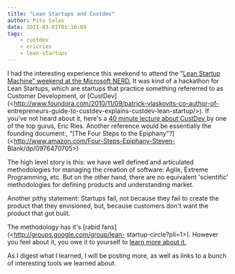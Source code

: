 ```yaml
---
title: "Lean Startups and Custdev"
author: Pito Salas
date: 2011-03-01T01:16:09
tags:
    - custdev
    - ericries
    - lean-startups
---
```




I had the interesting experience this weekend to attend the "[Lean Startup
Machine" weekend at the Microsoft
NERD.](<http://boston.theleanstartupmachine.com/>) It was kind of a hackathon
for Lean Startups, which are startups that practice something refererred to as
Customer Development, or
[CustDev](<http://www.foundora.com/2010/11/09/patrick-vlaskovits-co-author-of-
entrepreneurs-guide-to-custdev-explains-custdev-lean-startup/>). If you've not
heard about it, here's a [40 minute lecture about CustDev
](<http://www.vimeo.com/7345172>)by one of the top gurus, Eric Ries. Another
reference would be essentially the founding document:, "[The Four Steps to the
Epiphany"?](<http://www.amazon.com/Four-Steps-Epiphany-Steven-
Blank/dp/0976470705>)

The high level story is this: we have well defined and articulated
methodologies for managing the creation of software: Agile, Extreme
Programming, etc. But on the other hand, there are no equivalent 'scientific'
methodologies for defining products and understanding market.

Another pithy statement: Startups fail, not because they fail to create the
product that they envisioned, but, because customers don't want the product
that got built.

The methodology has it's [rabid fans](<http://groups.google.com/group/lean-
startup-circle?pli=1>). However you feel about it, you owe it to yourself to
[learn more about it.](<http://www.startuplessonslearned.com/>)

As I digest what I learned, I will be posting more, as well as links to a
bunch of interesting tools we learned about.


